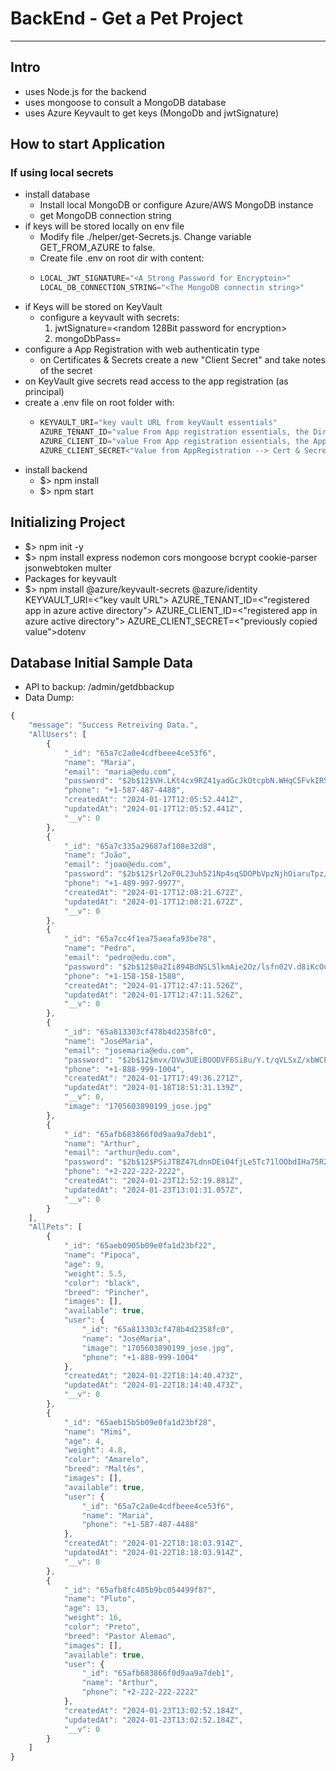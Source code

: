 # BackEnd - Get a Pet Project

---

## Intro

- uses Node.js for the backend
- uses mongoose to consult a MongoDB database
- uses Azure Keyvault to get keys (MongoDb and jwtSignature)

## How to start Application

### If using local secrets

- install database
  - Install local MongoDB or configure Azure/AWS MongoDB instance
  - get MongoDB connection string
- if keys will be stored locally on env file
  - Modify file ./helper/get-Secrets.js. Change variable GET_FROM_AZURE to false.
  - Create file .env on root dir with content:
  - ```Node.js
    LOCAL_JWT_SIGNATURE="<A Strong Password for Encryptoin>"
    LOCAL_DB_CONNECTION_STRING="<The MongoDB connectin string>"
    ```
- if Keys will be stored on KeyVault
  - configure a keyvault with secrets:
    1. jwtSignature=<random 128Bit password for encryption>
    1. mongoDbPass=<MongoDb Connection String>
- configure a App Registration with web authenticatin type
  - on Certificates & Secrets create a new "Client Secret" and take notes of the secret
- on KeyVault give secrets read access to the app registration (as principal)
- create a .env file on root folder with:
  - ```Node.js
    KEYVAULT_URI="key vault URL from keyVault essentials"
    AZURE_TENANT_ID="value From App registration essentials, the Directory (tenant) ID"
    AZURE_CLIENT_ID="value From App registration essentials, the Application (client) ID"
    AZURE_CLIENT_SECRET<"Value from AppRegistration --> Cert & Secrets --> Client Secret --> Secret Value"
    ```
- install backend
  - $> npm install
  - $> npm start

## Initializing Project

- $> npm init -y
- $> npm install express nodemon cors mongoose bcrypt cookie-parser jsonwebtoken multer
- Packages for keyvault
- $> npm install @azure/keyvault-secrets @azure/identity KEYVAULT_URI=<"key vault URL">
  AZURE_TENANT_ID=<"registered app in azure active directory">
  AZURE_CLIENT_ID=<"registered app in azure active directory">
  AZURE_CLIENT_SECRET=<"previously copied value">dotenv

## Database Initial Sample Data

- API to backup: /admin/getdbbackup
- Data Dump:

```Node.js
{
    "message": "Success Retreiving Data.",
    "AllUsers": [
        {
            "_id": "65a7c2a0e4cdfbeee4ce53f6",
            "name": "Maria",
            "email": "maria@edu.com",
            "password": "$2b$12$VH.LKt4cx9RZ41yadGcJkOtcpbN.WHqC5FvkIRSIm5z8KAO9oO/N.",
            "phone": "+1-587-487-4488",
            "createdAt": "2024-01-17T12:05:52.441Z",
            "updatedAt": "2024-01-17T12:05:52.441Z",
            "__v": 0
        },
        {
            "_id": "65a7c335a29687af108e32d8",
            "name": "João",
            "email": "joao@edu.com",
            "password": "$2b$12$rl2oF0L23uh521Np4sqSDOPbVpzNjhOiaruTpz/O7V8ogI8GdqaOy",
            "phone": "+1-489-997-9977",
            "createdAt": "2024-01-17T12:08:21.672Z",
            "updatedAt": "2024-01-17T12:08:21.672Z",
            "__v": 0
        },
        {
            "_id": "65a7cc4f1ea75aeafa93be78",
            "name": "Pedro",
            "email": "pedro@edu.com",
            "password": "$2b$12$0a2Ii894BdNSLSlkmAie2Oz/lsfn02V.d8iKcOuVlVnxp2x5dV0sS",
            "phone": "+1-158-158-1588",
            "createdAt": "2024-01-17T12:47:11.526Z",
            "updatedAt": "2024-01-17T12:47:11.526Z",
            "__v": 0
        },
        {
            "_id": "65a813303cf478b4d2358fc0",
            "name": "JoséMaria",
            "email": "josemaria@edu.com",
            "password": "$2b$12$mvx/DVw3UEiBOODVF6Si8u/Y.t/qVLSxZ/xbWCPSy2bMaUO/YTASe",
            "phone": "+1-888-999-1004",
            "createdAt": "2024-01-17T17:49:36.271Z",
            "updatedAt": "2024-01-18T18:51:31.139Z",
            "__v": 0,
            "image": "1705603890199_jose.jpg"
        },
        {
            "_id": "65afb683866f0d9aa9a7deb1",
            "name": "Arthur",
            "email": "arthur@edu.com",
            "password": "$2b$12$PSiJTBZ47LdnnDEi04fjLe5Tc71lOObdIHa75R29FwnKK3CuUcsim",
            "phone": "+2-222-222-2222",
            "createdAt": "2024-01-23T12:52:19.881Z",
            "updatedAt": "2024-01-23T13:01:31.057Z",
            "__v": 0
        }
    ],
    "AllPets": [
        {
            "_id": "65aeb0905b09e0fa1d23bf22",
            "name": "Pipoca",
            "age": 9,
            "weight": 5.5,
            "color": "black",
            "breed": "Pincher",
            "images": [],
            "available": true,
            "user": {
                "_id": "65a813303cf478b4d2358fc0",
                "name": "JoséMaria",
                "image": "1705603890199_jose.jpg",
                "phone": "+1-888-999-1004"
            },
            "createdAt": "2024-01-22T18:14:40.473Z",
            "updatedAt": "2024-01-22T18:14:40.473Z",
            "__v": 0
        },
        {
            "_id": "65aeb15b5b09e0fa1d23bf28",
            "name": "Mimi",
            "age": 4,
            "weight": 4.8,
            "color": "Amarelo",
            "breed": "Maltês",
            "images": [],
            "available": true,
            "user": {
                "_id": "65a7c2a0e4cdfbeee4ce53f6",
                "name": "Maria",
                "phone": "+1-587-487-4488"
            },
            "createdAt": "2024-01-22T18:18:03.914Z",
            "updatedAt": "2024-01-22T18:18:03.914Z",
            "__v": 0
        },
        {
            "_id": "65afb8fc405b9bc054499f87",
            "name": "Pluto",
            "age": 13,
            "weight": 16,
            "color": "Preto",
            "breed": "Pastor Alemao",
            "images": [],
            "available": true,
            "user": {
                "_id": "65afb683866f0d9aa9a7deb1",
                "name": "Arthur",
                "phone": "+2-222-222-2222"
            },
            "createdAt": "2024-01-23T13:02:52.184Z",
            "updatedAt": "2024-01-23T13:02:52.184Z",
            "__v": 0
        }
    ]
}
```
